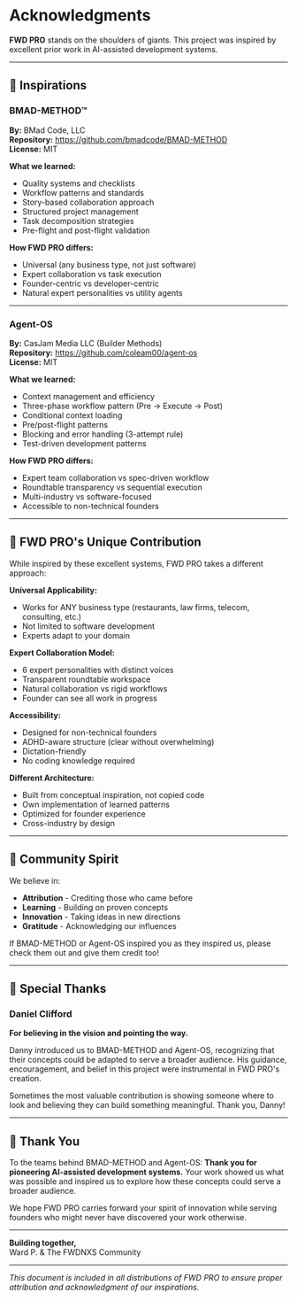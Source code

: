 # Acknowledgments

**FWD PRO** stands on the shoulders of giants. This project was inspired by excellent prior work in AI-assisted development systems.

---

## 🙏 Inspirations

### BMAD-METHOD™
**By:** BMad Code, LLC  
**Repository:** https://github.com/bmadcode/BMAD-METHOD  
**License:** MIT

**What we learned:**
- Quality systems and checklists
- Workflow patterns and standards
- Story-based collaboration approach
- Structured project management
- Task decomposition strategies
- Pre-flight and post-flight validation

**How FWD PRO differs:**
- Universal (any business type, not just software)
- Expert collaboration vs task execution
- Founder-centric vs developer-centric
- Natural expert personalities vs utility agents

---

### Agent-OS
**By:** CasJam Media LLC (Builder Methods)  
**Repository:** https://github.com/coleam00/agent-os  
**License:** MIT

**What we learned:**
- Context management and efficiency
- Three-phase workflow pattern (Pre → Execute → Post)
- Conditional context loading
- Pre/post-flight patterns
- Blocking and error handling (3-attempt rule)
- Test-driven development patterns

**How FWD PRO differs:**
- Expert team collaboration vs spec-driven workflow
- Roundtable transparency vs sequential execution
- Multi-industry vs software-focused
- Accessible to non-technical founders

---

## 🎯 FWD PRO's Unique Contribution

While inspired by these excellent systems, FWD PRO takes a different approach:

**Universal Applicability:**
- Works for ANY business type (restaurants, law firms, telecom, consulting, etc.)
- Not limited to software development
- Experts adapt to your domain

**Expert Collaboration Model:**
- 6 expert personalities with distinct voices
- Transparent roundtable workspace
- Natural collaboration vs rigid workflows
- Founder can see all work in progress

**Accessibility:**
- Designed for non-technical founders
- ADHD-aware structure (clear without overwhelming)
- Dictation-friendly
- No coding knowledge required

**Different Architecture:**
- Built from conceptual inspiration, not copied code
- Own implementation of learned patterns
- Optimized for founder experience
- Cross-industry by design

---

## 🤝 Community Spirit

We believe in:
- **Attribution** - Crediting those who came before
- **Learning** - Building on proven concepts
- **Innovation** - Taking ideas in new directions
- **Gratitude** - Acknowledging our influences

If BMAD-METHOD or Agent-OS inspired you as they inspired us, please check them out and give them credit too!

---

## 🌟 Special Thanks

### Daniel Clifford
**For believing in the vision and pointing the way.**

Danny introduced us to BMAD-METHOD and Agent-OS, recognizing that their concepts could be adapted to serve a broader audience. His guidance, encouragement, and belief in this project were instrumental in FWD PRO's creation. 

Sometimes the most valuable contribution is showing someone where to look and believing they can build something meaningful. Thank you, Danny!

---

## 💚 Thank You

To the teams behind BMAD-METHOD and Agent-OS: **Thank you for pioneering AI-assisted development systems.** Your work showed us what was possible and inspired us to explore how these concepts could serve a broader audience.

We hope FWD PRO carries forward your spirit of innovation while serving founders who might never have discovered your work otherwise.

---

**Building together,**  
Ward P. & The FWDNXS Community

---

*This document is included in all distributions of FWD PRO to ensure proper attribution and acknowledgment of our inspirations.*

